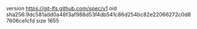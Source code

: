 version https://git-lfs.github.com/spec/v1
oid sha256:9dc581add0a48f3af988d53f4db541c86d254bc82e22066272c0d87606ce1cfd
size 1655
